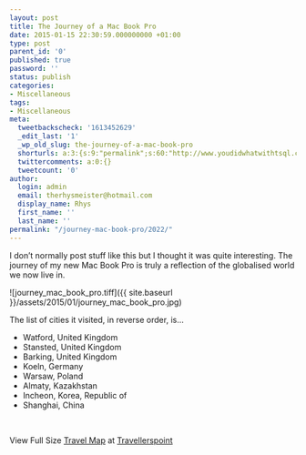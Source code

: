```yaml
---
layout: post
title: The Journey of a Mac Book Pro
date: 2015-01-15 22:30:59.000000000 +01:00
type: post
parent_id: '0'
published: true
password: ''
status: publish
categories:
- Miscellaneous
tags:
- Miscellaneous
meta:
  tweetbackscheck: '1613452629'
  _edit_last: '1'
  _wp_old_slug: the-journey-of-a-mac-book-pro
  shorturls: a:3:{s:9:"permalink";s:60:"http://www.youdidwhatwithtsql.com/journey-mac-book-pro/2022/";s:7:"tinyurl";s:26:"http://tinyurl.com/mwaze9t";s:4:"isgd";s:19:"http://is.gd/CRFEfi";}
  twittercomments: a:0:{}
  tweetcount: '0'
author:
  login: admin
  email: therhysmeister@hotmail.com
  display_name: Rhys
  first_name: ''
  last_name: ''
permalink: "/journey-mac-book-pro/2022/"
---
```

I don’t normally post stuff like this but I thought it was quite interesting. The journey of my new Mac Book Pro is truly a reflection of the globalised world we now live in.

![journey_mac_book_pro.tiff]({{ site.baseurl }}/assets/2015/01/journey_mac_book_pro.jpg)

The list of cities it visited, in reverse order, is…

- Watford, United Kingdom
- Stansted, United Kingdom
- Barking, United Kingdom
- Koeln, Germany
- Warsaw, Poland
- Almaty, Kazakhstan
- Incheon, Korea, Republic of
- Shanghai, China

&nbsp;

<script src="http://www.travellerspoint.com/badges/badge_membermap.cfm?mapid=61517&amp;badgeid=travellerspoint-map61517&amp;height=300&amp;width=450"></script>

View Full Size [Travel Map](http://www.travellerspoint.com/member_map.cfm#/map/61517) at [Travellerspoint](http://www.travellerspoint.com)

